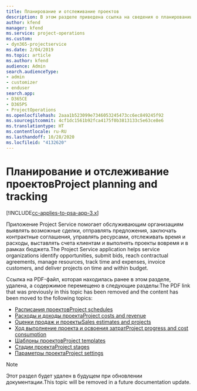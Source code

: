 ```yaml
---
title: Планирование и отслеживание проектов
description: В этом разделе приведена ссылка на сведения о планировании и отслеживании в Project Service Automation.
author: kfend
manager: kfend
ms.service: project-operations
ms.custom:
- dyn365-projectservice
ms.date: 2/04/2019
ms.topic: article
ms.author: kfend
audience: Admin
search.audienceType:
- admin
- customizer
- enduser
search.app:
- D365CE
- D365PS
- ProjectOperations
ms.openlocfilehash: 2aaa1b523099e7346053245473cc6ec849245f92
ms.sourcegitcommit: 4cf1dc1561b92fca4175f0b3813133c5e63ce8e6
ms.translationtype: HT
ms.contentlocale: ru-RU
ms.lasthandoff: 10/28/2020
ms.locfileid: "4132620"
---
```

# <a name="project-planning-and-tracking"></a><span data-ttu-id="b2011-103">Планирование и отслеживание проектов</span><span class="sxs-lookup"><span data-stu-id="b2011-103">Project planning and tracking</span></span>

[!INCLUDE[cc-applies-to-psa-app-3.x](../../includes/cc-applies-to-psa-app-3x.md)]

<span data-ttu-id="b2011-104">Приложение Project Service помогает обслуживающим организациям выявлять возможные сделки, отправлять предложения, заключать контрактные соглашения, управлять ресурсами, отслеживать время и расходы, выставлять счета клиентам и выполнять проекты вовремя и в рамках бюджета.</span><span class="sxs-lookup"><span data-stu-id="b2011-104">The Project Service application helps service organizations identify opportunities, submit bids, reach contractual agreements, manage resources, track time and expenses, invoice customers, and deliver projects on time and within budget.</span></span> 

<span data-ttu-id="b2011-105">Ссылка на PDF-файл, которая находилась ранее в этом разделе, удалена, а содержимое перемещено в следующие разделы:</span><span class="sxs-lookup"><span data-stu-id="b2011-105">The PDF link that was previously in this topic has been removed and the content has been moved to the following topics:</span></span>

- [<span data-ttu-id="b2011-106">Расписания проектов</span><span class="sxs-lookup"><span data-stu-id="b2011-106">Project schedules</span></span>](../project-creating.md)
- [<span data-ttu-id="b2011-107">Расходы и доходы проекта</span><span class="sxs-lookup"><span data-stu-id="b2011-107">Project costs and revenue</span></span>](../project-estimating.md)
- [<span data-ttu-id="b2011-108">Оценки продаж и проекты</span><span class="sxs-lookup"><span data-stu-id="b2011-108">Sales estimates and projects</span></span>](../project-leveraging.md)
- [<span data-ttu-id="b2011-109">Ход выполнение проекта и освоения затрат</span><span class="sxs-lookup"><span data-stu-id="b2011-109">Project progress and cost consumption</span></span>](../project-tracking.md)
- [<span data-ttu-id="b2011-110">Шаблоны проектов</span><span class="sxs-lookup"><span data-stu-id="b2011-110">Project templates</span></span>](../project-templates.md)
- [<span data-ttu-id="b2011-111">Стадии проекта</span><span class="sxs-lookup"><span data-stu-id="b2011-111">Project stages</span></span>](../project-stages.md)
- [<span data-ttu-id="b2011-112">Параметры проекта</span><span class="sxs-lookup"><span data-stu-id="b2011-112">Project settings</span></span>](../project-settings.md)

> [!NOTE]
> <span data-ttu-id="b2011-113">Этот раздел будет удален в будущем при обновлении документации.</span><span class="sxs-lookup"><span data-stu-id="b2011-113">This topic will be removed in a future documentation update.</span></span> 
